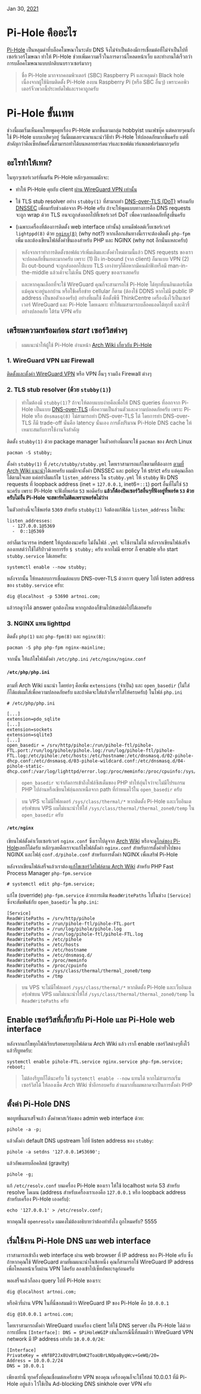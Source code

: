 Jan 30, [2021](/blog/2021/)

# Pi-Hole คืออะไร

[Pi-Hole](https://pi-hole.net) เป็นหลุมดำที่บล็อคโฆษณาในระดับ DNS จึงไม่จำเป็นต้องมีการเชื่อมต่อที่ไม่จำเป็นไปที่เซอร์เวอร์โฆษณา ทำให้ Pi-Hole ช่วยเพิ่มความเร็วในการดาวน์โหลดหน้าเว็บ และทำงานได้เร็วกว่าการบล็อคโฆษณาแบบปกติบนบราวเซอร์มากๆ

> ชื่อ Pi-Hole มากจากคอมพิวเตอร์ (SBC) Raspberry Pi และหลุมดำ Black hole เนื่องจากผู้ใช้นิยมติดตั้ง Pi-Hole ลงบน Raspberry Pi (หรือ SBC อื่นๆ) เพราะคอพิวเตอร์จิ๋วพวกนี้ประหยัดไฟและราคาถูกครับ

# Pi-Hole ขั้นเทพ

ช่วงนี้ผมเริ่มเห็นคนไทยพูดคุยเรื่อง Pi-Hole มากขึ้นตามกลุ่ม hobbyist บนเฟซบุ๊ค แต่หลายๆคนยังใช้ Pi-Hole แบบเบสิคๆอยู่ วันนี้ผมเลยจะมาแนะนำวิธีทำ Pi-Hole ให้ปลอดภัยมากขึ้นครับ แต่ที่สำคัญกว่าคือเซ็ทอัพครั้งนี้สามารถทำได้บนหลายฮาร์ดแวร์และซอฟต์แวร์แพลตฟอร์มมากๆครับ

## อะไรทำให้เทพ?

ในทุกๆเซอร์เวอร์ที่ผมรัน Pi-Hole หลักๆเลยผมมักจะ:

- ทำให้ Pi-Hole คุยกับ client [ผ่าน WireGuard VPN เท่านั้น](/blog/2021/wireguard-th/)

- ใช้ TLS stub resolver อย่าง `stubby(1)` ที่สามาถทำ [DNS-over-TLS (DoT)](https://en.wikipedia.org/wiki/DNS_over_TLS) พร้อมกับ [DNSSEC](https://en.wikipedia.org/wiki/Domain_Name_System_Security_Extensions) เพื่อมารับช่วงต่อจาก Pi-Hole ครับ ถ้าจะให้พูดแบบทางการคือ DNS requests จะถูก wrap ด้วย TLS อนจะถูกส่งออกไปที่เซอร์เวอร์ DoT เพื่อความปลอดภัยที่สูงขึ้นครับ

- (เฉพาะเครื่องที่ต้องการติดตั้ง web interface เท่านั้น) แทนดีฟอลต์เว็บเซอร์เวอร์ `lightppd(8)` ด้วย [`nginx(8)`](https://nginx.com) (why not?) หากเลือกเส้นทางนี้เราจะต้องติดตั้ง `php-fpm` เพิ่ม และต้องเขียนไฟล์ตั้งค่าขึ้นเองสำหรับ PHP และ NGINX (why not อีกนั่นแหละครับ)

> หลังจากเราทำการติดตั้งซอฟต์แวร์เพิ่มเติมและตั้งค่าใหม่ตามนี้แล้ว DNS requests ของเราจะปลอดภัยขึ้นเยอะมากครับ เพราะ (1) ฝั่ง in-bound (จาก client) ก็มาแบบ VPN (2) ฝั่ง out-bound จะถูกส่งออกไปแบบ TLS เอาง่ายๆก็คือหากมีคนดักฟังหรือมี man-in-the-middle แล้วเค้าจะไม่เห็น DNS query ของเราเลยครับ

> และหากคุณเลือกที่จะใช้ WireGuard คุณก็จะสามารถใช้ Pi-Hole ได้ทุกที่บนอินเตอร์เน็ต แม้คุณจะอยู่นอกบ้าน หรือใช้เครื่อข่าย cellular ก็ตาม (ต้องใช้ DDNS หากไม่มี public IP address เป็นขอตัวเองครับ) อย่างที่ผมใช้ คือตั้งพีซี ThinkCentre เครื่องนึงไว้เป็นเซอร์เวอร์ WireGuard และ Pi-Hole โดยเฉพาะ ทำให้ผมสามารถบล็อคแอดได้ทุกที่ และคิวรี่อย่างปลอดภัย ใต้ร่ม VPN ครับ

## เตรียมความพร้อมก่อน _start_ เซอร์วิสต่างๆ

> ผมแนะนำให้ผู้ใช้ Pi-Hole อ่านหน้า [Arch Wiki เกี่ยวกับ Pi-Hole](https://wiki.archlinux.org/index.php/Pi-hole#Configuration)

### 1. WireGuard VPN และ Firewall

[ติดตั้งและตั้งค่า WireGuard VPN](/blog/2021/wireguard-th/) หรือ VPN อื่นๆ รวมถึง Firewall ต่างๆ

### 2. TLS stub resolver (ด้วย `stubby(1)`)

> ทำไมต้องมี `stubby(1)`?
> ถ้าจะให้ตอบแบบง่ายคือเพื่อให้ DNS queries ที่ออกจาก Pi-Hole เป็นแบบ [DNS-over-TLS](https://en.wikipedia.org/wiki/DNS_over_TLS) เพื่อความเป็นส่วนตัวและความปลอดภัยครับ เพราะ Pi-Hole หรือ `dnsmasq(8)` ไม่สามารถทำ DNS-over-TLS ได้ โดยการทำ DNS-over-TLS ก็มี trade-off นั่นคือ latency นั่นเอง การตั้งปริมาณ Pi-Hole DNS cache ให้เหมาะสมกับการใช้งานจึงสำคัญ

ติดตั้ง `stubby(1)` ด้วย package manager ในตัวอย่างนี้ผมจะใช้ `pacman` ของ Arch Linux

```shell
pacman -S stubby;
```

ตั้งค่า `stubby(1)` ที่ `/etc/stubby/stubby.yml` โดยเราสามารถแก้ไขตามที่ต้องการ [ตามที่ Arch Wiki แนะนำ](https://wiki.archlinux.org/index.php/Stubby)ได้เลยครับ ผมมักจะตั้งค่า DNSSEC และ policy ให้ strict ครับ แต่คุณเลือกได้ตามใจเลย แค่อย่าลืมแก้ไข `listen_address` ใน `stubby.yml` ให้ `stubby` ฟัง DNS requests ที่ loopback address (inet = `127.0.0.1`, inet6=`::1`) port อื่นที่ไม่ใช่ `53` นะครับ เพราะ Pi-Hole จะฟังที่พอร์ต `53` พอดีครับ **แล้วก็ต้องปิดเซอร์วิสอื่นๆที่ฟังอยู่ที่พอร์ต `53` ด้วยครับไม่งั้น Pi-Hole จะสตาร์ทไม่ติดเพราะพอร์ตไม่ว่าง**

ในตัวอย่างนี้จะใช้พอร์ต `5369` สำหรับ `stubby(1)` จึงต้องแก้ฟิล์ด `listen_address` ให้เป็น:

```
listen_addresses:
  - 127.0.0.1@5369
  -  0::1@5369
```

อย่าลืมเว้นวรรค indent ให้ถูกต้องนะครับ ไม่งั้นไฟล์ `.yml` จะใช้งานไม่ได้ หลังจากเขียนไฟล์เสร็จ ลองเทสต์ว่าใช้ได้รึป่าวด้วยการรัย `$ stubby;` ครับ หากไม่มี error ก็ enable หรือ start `stubby.service` ได้เลยครับ:

```shell
systemctl enable --now stubby;
```

หลังจากนั้น ให้ทดสอบการเชื่อมต่อแบบ DNS-over-TLS ด้วยการ query ไปที่ listen address ของ `stubby.service` ครับ:

```shell
dig @localhost -p 53690 artnoi.com;
```

แล้วรอดูว่าได้ answer ถูกต้องไหม หากถูกต้องก็ข้ามไปสเตปต่อไปได้เลยครับ

### 3. NGINX แทน lighttpd

ติดตั้ง `php(1)` และ `php-fpm(8)` และ `nginx(8)`:

```shell
pacman -S php php-fpm nginx-mainline;
```

จากนั้น ให้แก้ไขไฟล์ตั้งค่า `/etc/php.ini` `/etc/nginx/nginx.conf`

#### `/etc/php/php.ini`

ตามที่ Arch Wiki แนะนำ โดยย่อๆ คือเพิ่ม `extensions` (จำเป็น) และ `open_basedir` (ไม่ใส่ก็ได้แต่ผมใส่เพื่อความปลอดภัยครับ และถ้าคิดจะใส่แล้วก็ควรใส่ให้ครบครับ) ในไฟล์ `php.ini`

```
# /etc/php/php.ini

[...]
extension=pdo_sqlite
[...]
extension=sockets
extension=sqlite3
[...]
open_basedir = /srv/http/pihole:/run/pihole-ftl/pihole-FTL.port:/run/log/pihole/pihole.log:/run/log/pihole-ftl/pihole-FTL.log:/etc/pihole:/etc/hosts:/etc/hostname:/etc/dnsmasq.d/02-pihole-dhcp.conf:/etc/dnsmasq.d/03-pihole-wildcard.conf:/etc/dnsmasq.d/04-pihole-static-dhcp.conf:/var/log/lighttpd/error.log:/proc/meminfo:/proc/cpuinfo:/sys/class/thermal/thermal_zone0/temp:/tmp
```

> `open_basedir` จะจำกัดการเข้าถึงไฟล์ซิสเต็มของ PHP ทำให้อุ่นใจว่าจะไม่มีโปรแกรม PHP ไปอ่านหรือเขียนไฟลฺ์นอกเหนือจาก path ที่กำหนดไว้ใน `open_basedir` ครับ

> บน VPS จะไม่มีโฟลเดอร์ `/sys/class/thermal/*` หากติดตั้ง Pi-Hole และเว็บอินเตอรฺ์เฟซบน VPS ผมไม่แนะนำให้ใส่ `/sys/class/thermal/thermal_zone0/temp` ใน `open_basedir` ครับ

#### `/etc/nginx`

เขียนไฟล์ตั้งค่าเว็บเซอร์เวอร์ `nginx.conf` ซึ่งเราไปดูจาก [Arch Wiki](https://wiki.archlinux.org/index.php/Pi-hole#Nginx_instead_of_Lighttpd) หรือจะดู[ไกด์ของ Pi-Hole](https://docs.pi-hole.net/guides/webserver/nginx/)เลยก็ได้ครับ หลักๆเลยคือเราจะแก้ไขไฟล์ตั้งค่า `nginx.conf` สำหรับการตั้งค่าทั่วไปของ NGINX และไฟลฺ์ `conf.d/pihole.conf` สำหรับการตั้งค่า NGINX เพื่อเสริฟ Pi-Hole

หลังจากเขียนไฟล์เสร็จแล้วเราต้อง[แก้ไขเซอร์วิสไฟล์ตาม Arch Wiki](https://wiki.archlinux.org/index.php/Pi-hole#Nginx_instead_of_Lighttpd) สำหรับ PHP Fast Process Manager `php-fpm.service`

    # systemctl edit php-fpm.service;

แก้ไข (override) `php-fpm.service` ด้วยการเติม `ReadWritePaths` ไปในช่วง `[Service]` ซึ่งจะสัมพันธ์กับ `open_basedir` ใน `php.ini`:

```
[Service]
ReadWritePaths = /srv/http/pihole
ReadWritePaths = /run/pihole-ftl/pihole-FTL.port
ReadWritePaths = /run/log/pihole/pihole.log
ReadWritePaths = /run/log/pihole-ftl/pihole-FTL.log
ReadWritePaths = /etc/pihole
ReadWritePaths = /etc/hosts
ReadWritePaths = /etc/hostname
ReadWritePaths = /etc/dnsmasq.d/
ReadWritePaths = /proc/meminfo
ReadWritePaths = /proc/cpuinfo
ReadWritePaths = /sys/class/thermal/thermal_zone0/temp
ReadWritePaths = /tmp
```

> บน VPS จะไม่มีโฟลเดอร์ `/sys/class/thermal/*` หากติดตั้ง Pi-Hole และเว็บอินเตอรฺ์เฟซบน VPS ผมไม่แนะนำให้ใส่ `/sys/class/thermal/thermal_zone0/temp` ใน `ReadWritePaths` ครับ

## Enable เซอร์วิสที่เกี่ยวกับ Pi-Hole และ Pi-Hole web interface

หลังจากแก้ไขทุกไฟล์เรียบร้อยครบทุกไฟล์ตาม Arch Wiki แล้ว เราก็ enable เซอร์วิสต่างๆทิ้งไว้ แล้วรีบูทครับ:

```shell
systemctl enable pihole-FTL.service nginx.service php-fpm.service;
reboot;
```

> ไม่ต้องรีบูทก็ได้นะครับ ใช้ `systemctl enable --now` แทนได้ หากไม่สามารถเริ่มเซอร์วิสได้ ให้ลองเช็ค Arch Wiki ซ้ำอีกรอบครับ ส่วนมากที่ผมพลาดจะเป็นการตั้งค่า PHP

## ตั้งค่า Pi-Hole DNS

พอบูทขึ้นมาเสร็จแล้ว ตั้งค่าพาสเวิร์ดของ admin web interface ด้วย:

```shell
pihole -a -p;
```

แล้วตั้งค่า default DNS upstream ไปที่ listen address ของ `stubby`:

```shell
pihole -a setdns '127.0.0.1#53690';
```

แล้วอัพเดทบล็อคลิสต์ (gravity)

```shell
pihole -g;
```

แก้ `/etc/resolv.conf` บนเครื่อง Pi-Hole ของเรา ให้ใช้ localhost พอร์ต 53 สำหรับ resolve โดเมน (address สำหรับเครื่องเราเองคือ `127.0.0.1` หรือ loopback address สำหรับเครื่อง Pi-Hole เองครับ):

```shell
echo '127.0.0.1' > /etc/resolv.conf;
```

หากคุณใช้ `openresolv` ผมคงไม่ต้องอธิบายว่าต้องทำยังไง ถูกไหมครับ? 5555

## เริ่มใช้งาน Pi-Hole DNS และ web interface

เราสามารถเข้าถึง web interface ผ่าน web browser ที่ IP address ของ Pi-Hole ครับ ซึ่งถ้าหากคุณใช้ WireGuard ตามที่ผมแนะนำในข้อหนึ่ง คุณก็สามารถใช้ WireGuard IP address เพื่อโหลดหน้าเว็บผ่าน VPN ได้ครับ ลองเข้าไปเซ็ทอัพอะรดูก่อนครับ

พอเสร็จแล้วก็ลอง query ไปที่ Pi-Hole ของเรา:

```shell
dig @localhost artnoi.com;
```

หรือคิวรี่ผ่าน VPN ในที่นี่ขอสมมติว่า WireGuard IP ของ Pi-Hole คือ `10.0.0.1`

```shell
dig @10.0.0.1 artnoi.com;
```

โดยเราสามารถตั้งค่า WireGuard บนเครื่อง client ให้ใช้ DNS server เป็น Pi-Hole ได้ด้วยการเปลี่ยน `[Interface]: DNS = $PiHoleWGIP` เช่นในกรณีนี้ที่สมมติว่า WireGuard VPN network มี IP address เท่ากับ `10.0.0.0/24`:

```
[Interface]
PrivateKey = eNf8P2Jx8UvBYLOmK2ToaUBrLNOpaByqWcv+GeWQ/20=
Address = 10.0.0.2/24
DNS = 10.0.0.1
```

เพียงเท่านี้ ทุกครั้งที่คุณเชื่อมต่อเครือข่าย VPN ของคุณ เครื่องคุณก็จะใช้โฮสต์ 10.0.0.1 ที่มี Pi-Hole อยู่แล้ว ไว้ใช้เป็น Ad-blocking DNS sinkhole over VPN ครับ
